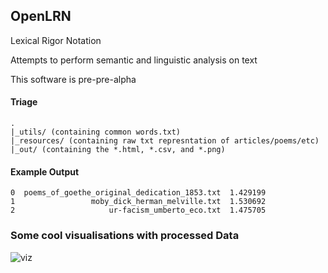 OpenLRN
---
Lexical Rigor Notation 


Attempts to perform semantic and linguistic analysis on text

This software is pre-pre-alpha 

#### Triage
```
.
|_utils/ (containing common words.txt)
|_resources/ (containing raw txt represntation of articles/poems/etc)
|_out/ (containing the *.html, *.csv, and *.png)
```

#### Example Output
```
0  poems_of_goethe_original_dedication_1853.txt  1.429199
1                 moby_dick_herman_melville.txt  1.530692
2                     ur-facism_umberto_eco.txt  1.475705
```

### Some cool visualisations with processed Data
![viz](https://github.com/aryansuri/OpenLRN/screens/moby_dick_count_rigor.png)
